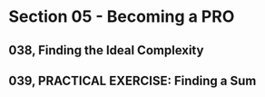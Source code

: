# Section 05 - Becoming a PRO

## 038, Finding the Ideal Complexity

## 039, PRACTICAL EXERCISE: Finding a Sum
